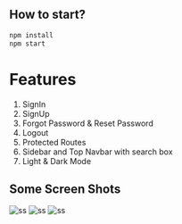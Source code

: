 ## How to start?
```js
npm install
npm start
```

# Features
1. SignIn
2. SignUp
3. Forgot Password & Reset Password
4. Logout
5. Protected Routes
6. Sidebar and Top Navbar with search box
7. Light & Dark Mode


## Some Screen Shots

<img src="https://i.postimg.cc/d3G5bC0S/Screenshot-2023-02-20-at-3-02-02-AM.png" alt="ss"/>
<img src="https://i.postimg.cc/rFChg53D/Screenshot-2023-02-20-at-3-02-44-AM.png" alt="ss"/>
<img src="https://i.postimg.cc/bwym5sf3/Screenshot-2023-02-20-at-3-02-53-AM.png" alt="ss"/>